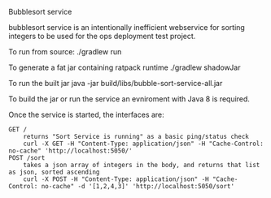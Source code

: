 Bubblesort service

bubblesort service is an intentionally inefficient webservice for sorting integers to be used for the ops deployment test project.

To run from source:
    ./gradlew run

To generate a fat jar containing ratpack runtime
    ./gradlew shadowJar

To run the built jar
    java -jar build/libs/bubble-sort-service-all.jar

To build the jar or run the service an evniroment with Java 8 is required.

Once the service is started, the interfaces are:

    GET /
        returns "Sort Service is running" as a basic ping/status check
        curl -X GET -H "Content-Type: application/json" -H "Cache-Control: no-cache" 'http://localhost:5050/'
    POST /sort
        takes a json array of integers in the body, and returns that list as json, sorted ascending
        curl -X POST -H "Content-Type: application/json" -H "Cache-Control: no-cache" -d '[1,2,4,3]' 'http://localhost:5050/sort'
